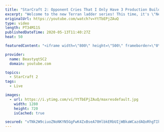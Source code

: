 ```yaml
---
title: "StarCraft 2: Opponent Cries That I Only Have 3 Production Buildings! - Never Attack to Grandmaster"
excerpt: "Welcome to the new Terran ladder series! This time, it's \"Never Attack to Grandmaster!\" In this challenge, I play as Terran on the EU ladder, and in every game I'm not allowed to attack with any units except for using Ghosts. I'm allowed to make any army units for defending, as long as I don't attack"
originalUrl: https://youtube.com/watch?v=YtTbEPjZAuQ
type: video
length: PT34M11S
publishedDateTime: 2020-05-13T11:40:27Z
heat: 50

featuredContent: "<iframe width=\"800\" height=\"500\" frameborder=\"0\" src=\"https://www.youtube.com/embed/YtTbEPjZAuQ\" allow=\"accelerometer; autoplay; encrypted-media; gyroscope; picture-in-picture\" allowfullscreen></iframe>"

provider:
  name: BeastyqtSC2
  domain: youtube.com

topics:
  - StarCraft 2
tags:
  - Live

images:
  - url: https://i.ytimg.com/vi/YtTbEPjZAuQ/maxresdefault.jpg
    width: 1280
    height: 720
    isCached: true

secured: "vTNk2W9ciuoZNoNKYN5GgFwK4ZxBseA70HlbkERbUIjWBkaWCazdAQoRhgTIkp67aRxVZQ9eHcNGHPl69sy4vK5CoyFx8hnsnv620/sSEFcihTkO7o7Mu0dQe3kqksrFB/ICmeORCNG9nYT1ZKC+JdKeagwY9TJ9H+5nPeiH/ic4WmW3VMjUfO2LLW+Mf2laHr3WFlwNriosiKyAfzw8epZANviRr5YPaCCE/5m6/H2mtnqplzFe+qMyYoVJuR44qXpHODPHkwMFXrlOSc5PUd4JPI8naftgTr/OULF2cxsdHDR+ImNDWwVV0IinavSbD+9l/whvIsEtOxiF/5nmIjjuzZjwTgXVQGI4jh5ZTOQdsIrcuKwbRs6t7gMv0r9bZ8rV8KW83yf2GFusmrNwjjFmd7fIwJTZSPjj/dp/QAo=;GM57XTmvCTLMycErPpq68w=="
---
```


